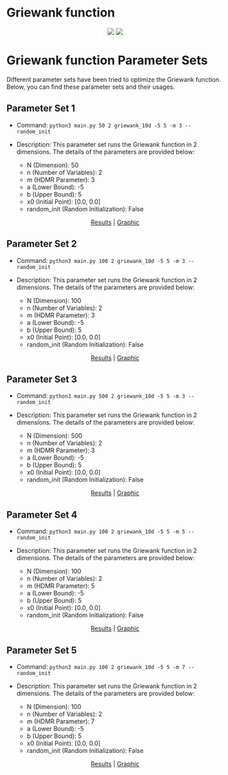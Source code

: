 # Griewank function
<p align="center">
  <img src="https://www.sfu.ca/~ssurjano/griewank.png">
  <img src="https://www.sfu.ca/~ssurjano/griewank2.png">
</p>

# Griewank function Parameter Sets

Different parameter sets have been tried to optimize the Griewank function. Below, you can find these parameter sets and their usages.

## Parameter Set 1

- Command: `python3 main.py 50 2 griewank_10d -5 5 -m 3 --random_init`
- Description: This parameter set runs the Griewank function in 2 dimensions. The details of the parameters are provided below:

  - N (Dimension): 50
  - n (Number of Variables): 2
  - m (HDMR Parameter): 3
  - a (Lower Bound): -5
  - b (Upper Bound): 5
  - x0 (Initial Point): [0.0, 0.0]
  - random_init (Random Initialization): False     

<p align="center">
    <a href="https://github.com/app2scale/hdmr-opt/tree/main/results/griewank/griewank_10d_a-5_b5_N50_m3_randomInit.txt">Results</a>
    <span> | </span>
    <a href="https://github.com/app2scale/hdmr-opt/tree/main/results/griewank/griewank_10d_a-5_b5_N50_m3_randomInit.png">Graphic</a>
</p>

## Parameter Set 2

- Command: `python3 main.py 100 2 griewank_10d -5 5 -m 3 --random_init`
- Description: This parameter set runs the Griewank function in 2 dimensions. The details of the parameters are provided below:

  - N (Dimension): 100
  - n (Number of Variables): 2
  - m (HDMR Parameter): 3
  - a (Lower Bound): -5
  - b (Upper Bound): 5
  - x0 (Initial Point): [0.0, 0.0]
  - random_init (Random Initialization): False     

<p align="center">
    <a href="https://github.com/app2scale/hdmr-opt/tree/main/results/griewank/griewank_10d_a-5_b5_N100_m3_randomInit.txt">Results</a>
    <span> | </span>
    <a href="https://github.com/app2scale/hdmr-opt/tree/main/results/griewank/griewank_10d_a-5_b5_N100_m3_randomInit.png">Graphic</a>
</p>

## Parameter Set 3

- Command: `python3 main.py 500 2 griewank_10d -5 5 -m 3 --random_init`
- Description: This parameter set runs the Griewank function in 2 dimensions. The details of the parameters are provided below:

  - N (Dimension): 500
  - n (Number of Variables): 2
  - m (HDMR Parameter): 3
  - a (Lower Bound): -5
  - b (Upper Bound): 5
  - x0 (Initial Point): [0.0, 0.0]
  - random_init (Random Initialization): False     

<p align="center">
    <a href="https://github.com/app2scale/hdmr-opt/tree/main/results/griewank/griewank_10d_a-5_b5_N500_m3_randomInit.txt">Results</a>
    <span> | </span>
    <a href="https://github.com/app2scale/hdmr-opt/tree/main/results/griewank/griewank_10d_a-5_b5_N500_m3_randomInit.png">Graphic</a>
</p>

## Parameter Set 4

- Command: `python3 main.py 100 2 griewank_10d -5 5 -m 5 --random_init`
- Description: This parameter set runs the Griewank function in 2 dimensions. The details of the parameters are provided below:

  - N (Dimension): 100
  - n (Number of Variables): 2
  - m (HDMR Parameter): 5
  - a (Lower Bound): -5
  - b (Upper Bound): 5
  - x0 (Initial Point): [0.0, 0.0]
  - random_init (Random Initialization): False     

<p align="center">
    <a href="https://github.com/app2scale/hdmr-opt/tree/main/results/griewank/griewank_10d_a-5_b5_N100_m5_randomInit.txt">Results</a>
    <span> | </span>
    <a href="https://github.com/app2scale/hdmr-opt/tree/main/results/griewank/griewank_10d_a-5_b5_N100_m5_randomInit.png">Graphic</a>
</p>

## Parameter Set 5

- Command: `python3 main.py 100 2 griewank_10d -5 5 -m 7 --random_init`
- Description: This parameter set runs the Griewank function in 2 dimensions. The details of the parameters are provided below:

  - N (Dimension): 100
  - n (Number of Variables): 2
  - m (HDMR Parameter): 7
  - a (Lower Bound): -5
  - b (Upper Bound): 5
  - x0 (Initial Point): [0.0, 0.0]
  - random_init (Random Initialization): False     

<p align="center">
    <a href="https://github.com/app2scale/hdmr-opt/tree/main/results/griewank/griewank_10d_a-5_b5_N100_m7_randomInit.txt">Results</a>
    <span> | </span>
    <a href="https://github.com/app2scale/hdmr-opt/tree/main/results/griewank/griewank_10d_a-5_b5_N100_m7_randomInit.png">Graphic</a>
</p>